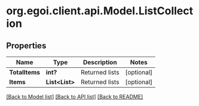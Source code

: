 # org.egoi.client.api.Model.ListCollection
## Properties

Name | Type | Description | Notes
------------ | ------------- | ------------- | -------------
**TotalItems** | **int?** | Returned lists | [optional] 
**Items** | **List&lt;List&gt;** | Returned lists | [optional] 

[[Back to Model list]](../README.md#documentation-for-models) [[Back to API list]](../README.md#documentation-for-api-endpoints) [[Back to README]](../README.md)


